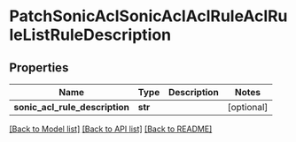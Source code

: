 # PatchSonicAclSonicAclAclRuleAclRuleListRuleDescription

## Properties
Name | Type | Description | Notes
------------ | ------------- | ------------- | -------------
**sonic_acl_rule_description** | **str** |  | [optional] 

[[Back to Model list]](../README.md#documentation-for-models) [[Back to API list]](../README.md#documentation-for-api-endpoints) [[Back to README]](../README.md)


